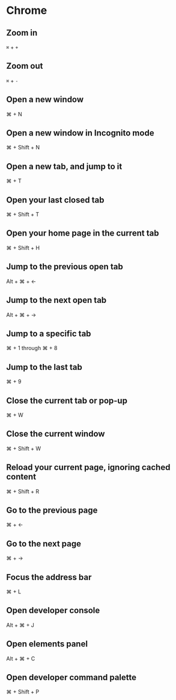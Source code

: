 # Chrome

## Zoom in

`⌘` + `+`

## Zoom out

`⌘` + `-`

## Open a new window

⌘ + N

## Open a new window in Incognito mode

⌘ + Shift + N

## Open a new tab, and jump to it

⌘ + T

## Open your last closed tab

⌘ + Shift + T

## Open your home page in the current tab

⌘ + Shift + H

## Jump to the previous open tab

Alt + ⌘ + ←

## Jump to the next open tab

Alt + ⌘ + →

## Jump to a specific tab

⌘ + 1 through ⌘ + 8

## Jump to the last tab

⌘ + 9

## Close the current tab or pop-up

⌘ + W

## Close the current window

⌘ + Shift + W

## Reload your current page, ignoring cached content

⌘ + Shift + R

## Go to the previous page

⌘ + ←

## Go to the next page

⌘ + →

## Focus the address bar

⌘ + L

## Open developer console

Alt + ⌘ + J

## Open elements panel

Alt + ⌘ + C

## Open developer command palette

⌘ + Shift + P
